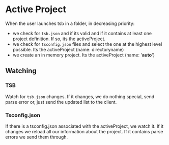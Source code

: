 # Active Project
When the user launches tsb in a folder, in decreasing priority:
* we check for `tsb.json` and if its valid and if it contains at least one project definition. If so, its the activeProject.
* we check for `tsconfig.json` files and select the one at the highest level possible. Its the activeProject (name: directoryname)
* we create an in memory project. Its the activeProject (name: '__auto__')

## Watching
### TSB
Watch for `tsb.json` changes. If it changes, we do nothing special, send parse error or, just send the updated list to the client.
### Tsconfig.json
If there is a tsconfig.json associated with the activeProject, we watch it. If it changes we reload all our information about the project. If it contains parse errors we send them through.
